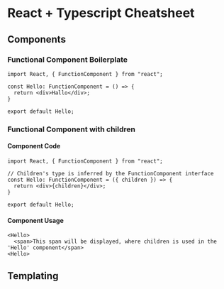 # React + Typescript Cheatsheet

## Components

### Functional Component Boilerplate
```tsx
import React, { FunctionComponent } from "react";

const Hello: FunctionComponent = () => {
  return <div>Hallo</div>;
}

export default Hello;
```

### Functional Component with children
#### Component Code
```tsx
import React, { FunctionComponent } from "react";

// Children's type is inferred by the FunctionComponent interface
const Hello: FunctionComponent = ({ children }) => {
  return <div>{children}</div>;
}

export default Hello;
```
#### Component Usage
```tsx
<Hello>
  <span>This span will be displayed, where children is used in the 'Hello' component</span>
<Hello>
```

## Templating
